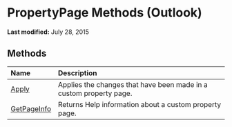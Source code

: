 
# PropertyPage Methods (Outlook)

 **Last modified:** July 28, 2015


## Methods



|**Name**|**Description**|
|:-----|:-----|
| [Apply](fdb35048-2471-4402-8137-c75994680b3c.md)|Applies the changes that have been made in a custom property page.|
| [GetPageInfo](39243864-a81a-eaa6-965d-c1a5ac5ac781.md)|Returns Help information about a custom property page.|
